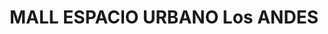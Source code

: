 ---
title: "MALL ESPACIO URBANO Los ANDES"
url: /los-andes/mall-espacio-urbano-los-andes/
shop: Einkaufszentrum
---